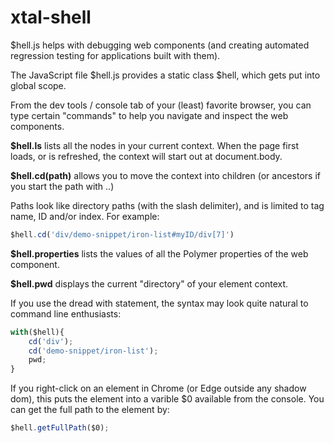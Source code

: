 # xtal-shell

$hell.js helps with debugging web components (and creating automated regression testing for applications built with them).

The JavaScript file $hell.js provides a static class $hell, which gets put into global scope.

From the dev tools / console tab of your (least) favorite browser, you can type certain "commands" to help you navigate and inspect the web components.

**$hell.ls** lists all the nodes in your current context.  When the page first loads, or is refreshed, the context will start out at document.body.

**$hell.cd(path)** allows you to move the context into children (or ancestors if you start the path with ..)

Paths look like directory paths (with the slash delimiter), and is limited to tag name, ID and/or index.  For example:

```JavaScript
$hell.cd('div/demo-snippet/iron-list#myID/div[7]')
```

**$hell.properties** lists the values of all the Polymer properties of the web component. 

**$hell.pwd** displays the current "directory" of your element context.

If you use the dread with statement, the syntax may look quite natural to command line enthusiasts:

```JavaScript
with($hell){
    cd('div');
    cd('demo-snippet/iron-list');
    pwd;
}
```

If you right-click on an element in Chrome (or Edge outside any shadow dom), this puts the element into a varible $0 available from the console.  You can get the full path to the element by:

```JavaScript
$hell.getFullPath($0);
```
